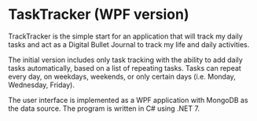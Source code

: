 # TaskTracker (WPF version)

TrackTracker is the simple start for an application that will track my daily
tasks and act as a Digital Bullet Journal to track my life and daily activities.

The initial version includes only task tracking with the ability to add daily
tasks automatically, based on a list of repeating tasks. Tasks can repeat every
day, on weekdays, weekends, or only certain days (i.e. Monday, Wednesday, Friday).

The user interface is implemented as a WPF application with MongoDB as the data
source. The program is written in C# using .NET 7.
